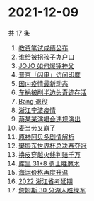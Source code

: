 # 2021-12-09

共 17 条

<!-- BEGIN -->
<!-- 最后更新时间 Thu Dec 09 2021 02:08:08 GMT+0800 (China Standard Time) -->

1. [教资笔试成绩公布](https://www.zhihu.com/search?q=教资笔试成绩)
1. [谁给被拐孩子办户口](https://www.zhihu.com/search?q=被拐孩子)
1. [JOJO 如何爆锤神父](https://www.zhihu.com/search?q=石之海)
1. [普京「闪电」访问印度](https://www.zhihu.com/search?q=普京)
1. [国内疫情最新动态](https://www.zhihu.com/search?q=疫情)
1. [车祸被削半边头奇迹存活](https://www.zhihu.com/search?q=女子车祸)
1. [Bang 退役](https://www.zhihu.com/search?q=Bang)
1. [浙江宁波疫情](https://www.zhihu.com/search?q=宁波)
1. [蔡某某演唱会违规演出](https://www.zhihu.com/search?q=蔡某某)
1. [麦当劳又崩了](https://www.zhihu.com/search?q=麦当劳)
1. [原神阿贝多剧情解析](https://www.zhihu.com/search?q=原神)
1. [樊振东世界杯总决赛夺冠](https://www.zhihu.com/search?q=樊振东)
1. [换皮穿越火线判赔千万](https://www.zhihu.com/search?q=穿越火线)
1. [库里 31+8 勇士胜魔术](https://www.zhihu.com/search?q=勇士)
1. [海运价格再度升温](https://www.zhihu.com/search?q=海运)
1. [2022 浙江省考延期](https://www.zhihu.com/search?q=浙江省考)
1. [詹姆斯 30 分湖人胜绿军](https://www.zhihu.com/search?q=湖人)

<!-- END -->
